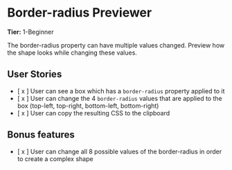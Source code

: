 # Border-radius Previewer

**Tier:** 1-Beginner

The border-radius property can have multiple values changed. Preview how the shape looks while changing these values.

## User Stories

-   [ x ] User can see a box which has a `border-radius` property applied to it
-   [ x ] User can change the 4 `border-radius` values that are applied to the box (top-left, top-right, bottom-left, bottom-right)
-   [ x ] User can copy the resulting CSS to the clipboard

## Bonus features

-   [ x ] User can change all 8 possible values of the border-radius in order to create a complex shape
